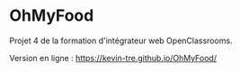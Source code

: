 # OhMyFood

Projet 4 de la formation d'intégrateur web OpenClassrooms.

Version en ligne : https://kevin-tre.github.io/OhMyFood/
